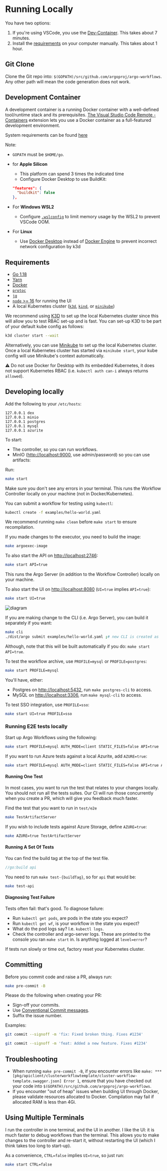 # Running Locally

You have two options:

1. If you're using VSCode, you use the [Dev-Container](#development-container). This takes about 7 minutes.
1. Install the [requirements](#requirements) on your computer manually. This takes about 1 hour.

## Git Clone

Clone the Git repo into: `$(GOPATH)/src/github.com/argoproj/argo-workflows`. Any other path will mean the code
generation does not work.

## Development Container

A development container is a running Docker container with a well-defined tool/runtime stack and its prerequisites.
[The Visual Studio Code Remote - Containers](https://code.visualstudio.com/docs/remote/containers)  extension lets you use a Docker container as a full-featured development environment.

System requirements can be found [here](https://code.visualstudio.com/docs/remote/containers#_system-requirements)

Note:

* `GOPATH` must be `$HOME/go`.
* for **Apple Silicon**
    * This platform can spend 3 times the indicated time
    * Configure Docker Desktop to use BuildKit:

    ```json
    "features": {
      "buildkit": false
    },
    ```

* For **Windows WSL2**
    * Configure [`.wslconfig`](https://docs.microsoft.com/en-us/windows/wsl/wsl-config#configuration-setting-for-wslconfig) to limit memory usage by the WSL2 to prevent VSCode OOM.

* For **Linux**
    * Use [Docker Desktop](https://docs.docker.com/desktop/linux/install/) instead of [Docker Engine](https://docs.docker.com/engine/install/) to prevent incorrect network configuration by k3d

## Requirements

* [Go 1.18](https://golang.org/dl/)
* [Yarn](https://classic.yarnpkg.com/en/docs/install/#mac-stable)
* [Docker](https://docs.docker.com/get-docker/)
* [`protoc`](http://google.github.io/proto-lens/installing-protoc.html)
* [`jq`](https://stedolan.github.io/jq/download/)
* [`node` >= 16](https://nodejs.org/download/release/latest-v16.x/) for running the UI
* A local Kubernetes cluster ([`k3d`](https://k3d.io/), [`kind`](https://kind.sigs.k8s.io/docs/user/quick-start/#installation), or [`minikube`](https://minikube.sigs.k8s.io/docs/start/))

We recommend using [K3D](https://k3d.io/) to set up the local Kubernetes cluster since this will allow you to test RBAC
set-up and is fast. You can set-up K3D to be part of your default kube config as follows:

```bash
k3d cluster start --wait
```

Alternatively, you can use [Minikube](https://github.com/kubernetes/minikube) to set up the local Kubernetes cluster.
Once a local Kubernetes cluster has started via `minikube start`, your kube config will use Minikube's context
automatically.

⚠️ Do not use Docker for Desktop with its embedded Kubernetes, it does not support Kubernetes RBAC (i.e. `kubectl auth can-i` always
returns `allowed`).

## Developing locally

Add the following to your `/etc/hosts`:

```text
127.0.0.1 dex
127.0.0.1 minio
127.0.0.1 postgres
127.0.0.1 mysql
127.0.0.1 azurite
```

To start:

* The controller, so you can run workflows.
* MinIO (<http://localhost:9000>, use admin/password) so you can use artifacts:

Run:

```bash
make start 
```

Make sure you don't see any errors in your terminal. This runs the Workflow Controller locally on your machine (not in Docker/Kubernetes).

You can submit a workflow for testing using `kubectl`:

```bash
kubectl create -f examples/hello-world.yaml 
```

We recommend running `make clean` before `make start` to ensure recompilation.

If you made changes to the executor, you need to build the image:

```bash
make argoexec-image
```

To also start the API on <http://localhost:2746>:

```bash
make start API=true
```

This runs the Argo Server (in addition to the Workflow Controller) locally on your machine.

To also start the UI on <http://localhost:8080> (`UI=true` implies `API=true`):

```bash
make start UI=true
```

![diagram](assets/make-start-UI-true.png)

If you are making change to the CLI (i.e. Argo Server), you can build it separately if you want:

```bash
make cli 
./dist/argo submit examples/hello-world.yaml ;# new CLI is created as `./dist/argo` 
```

Although, note that this will be built automatically if you do: `make start API=true`.

To test the workflow archive, use `PROFILE=mysql` or `PROFILE=postgres`:

```bash
make start PROFILE=mysql
```

You'll have, either:

* Postgres on <http://localhost:5432>, run `make postgres-cli` to access.
* MySQL on <http://localhost:3306>, run `make mysql-cli` to access.

To test SSO integration, use `PROFILE=sso`:

```bash
make start UI=true PROFILE=sso
```

### Running E2E tests locally

Start up Argo Workflows using the following:

```bash
make start PROFILE=mysql AUTH_MODE=client STATIC_FILES=false API=true 
```

If you want to run Azure tests against a local Azurite, add `AZURE=true`:

```bash
make start PROFILE=mysql AUTH_MODE=client STATIC_FILES=false API=true AZURE=true
```

#### Running One Test

In most cases, you want to run the test that relates to your changes locally. You should not run all the tests suites.
Our CI will run those concurrently when you create a PR, which will give you feedback much faster.

Find the test that you want to run in `test/e2e`

```bash
make TestArtifactServer  
```

If you wish to include tests against Azure Storage, define `AZURE=true`:

```bash
make AZURE=true TestArtifactServer
```

#### Running A Set Of Tests

You can find the build tag at the top of the test file.

```go
//go:build api
```

You need to run `make test-{buildTag}`, so for `api` that would be:

```bash
make test-api
```

#### Diagnosing Test Failure

Tests often fail: that's good. To diagnose failure:

* Run `kubectl get pods`, are pods in the state you expect?
* Run `kubectl get wf`, is your workflow in the state you expect?
* What do the pod logs say? I.e. `kubectl logs`.
* Check the controller and argo-server logs. These are printed to the console you ran `make start` in. Is anything
  logged at `level=error`?

If tests run slowly or time out, factory reset your Kubernetes cluster.

## Committing

Before you commit code and raise a PR, always run:

```bash
make pre-commit -B
```

Please do the following when creating your PR:

* Sign-off your commits.
* Use [Conventional Commit messages](https://www.conventionalcommits.org/en/v1.0.0/).
* Suffix the issue number.

Examples:

```bash
git commit --signoff -m 'fix: Fixed broken thing. Fixes #1234'
```

```bash
git commit --signoff -m 'feat: Added a new feature. Fixes #1234'
```

## Troubleshooting

* When running `make pre-commit -B`, if you encounter errors like
  `make: *** [pkg/apiclient/clusterworkflowtemplate/cluster-workflow-template.swagger.json] Error 1`, ensure that you
  have checked out your code into `$(GOPATH)/src/github.com/argoproj/argo-workflows`.
* If you encounter "out of heap" issues when building UI through Docker, please validate resources allocated to Docker.
  Compilation may fail if allocated RAM is less than 4Gi.

## Using Multiple Terminals

I run the controller in one terminal, and the UI in another. I like the UI: it is much faster to debug workflows than
the terminal. This allows you to make changes to the controller and re-start it, without restarting the UI (which I
think takes too long to start-up).

As a convenience, `CTRL=false` implies `UI=true`, so just run:

```bash
make start CTRL=false
```
